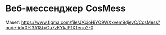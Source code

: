 # Веб-мессенджер CosMess

Макет: https://www.figma.com/file/JXcjoHiYO9WXxvem9djevC/CosMess?node-id=0%3A1&t=Ou7zKYkJP1XTeno2-0


